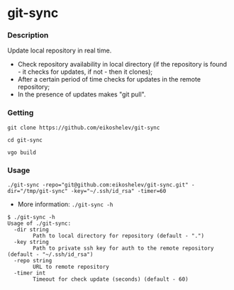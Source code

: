 # git-sync

### Description

Update local repository in real time.
* Check repository availability in local directory (if the repository is found - it checks for updates, if not - then it clones);
* After a certain period of time checks for updates in the remote repository;
* In the presence of updates makes "git pull".
  
### Getting

```
git clone https://github.com/eikoshelev/git-sync
``` 
```
cd git-sync
```  
```
vgo build
```
  
### Usage

```
./git-sync -repo="git@github.com:eikoshelev/git-sync.git" -dir="/tmp/git-sync" -key="~/.ssh/id_rsa" -timer=60
```  
* More information: ```./git-sync -h```
```
$ ./git-sync -h
Usage of ./git-sync:
  -dir string
    	Path to local directory for repository (default - ".")
  -key string
    	Path to private ssh key for auth to the remote repository (default - "~/.ssh/id_rsa")
  -repo string
    	URL to remote repository
  -timer int
    	Timeout for check update (seconds) (default - 60)
```
